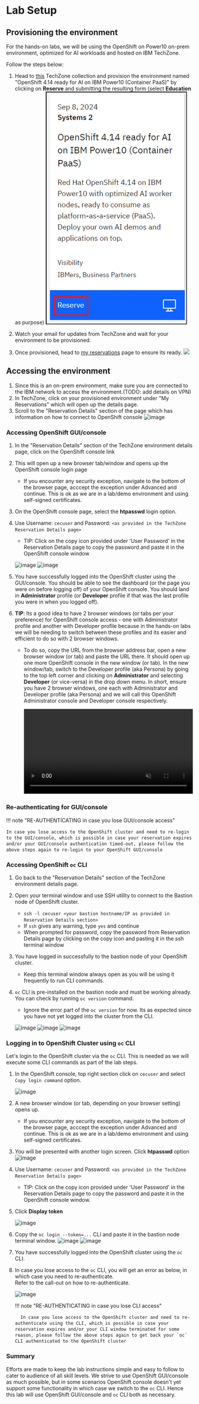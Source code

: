 # Lab Setup

## Provisioning the environment

For the hands-on labs, we will be using the OpenShift on Power10 on-prem environment, optimized for AI workloads and hosted on IBM TechZone.

Follow the steps below:

1. Head to [this](https://techzone.ibm.com/collection/generative-ai-demos-on-ibm-power/environments) TechZone collection and provision the environment named "OpenShift 4.14 ready for AI on IBM Power10 (Container PaaS)" by clicking on **Reserve** and submitting the resulting form (select **Education** as purpose)
   ![](_attachments/tz-env-reserve.png)
   
2. Watch your email for updates from TechZone and wait for your environment to be provisioned.
3. Once provisioned, head to [my reservations](https://techzone.ibm.com/my/reservations) page to ensure its ready.
   ![](https://github.com/user-attachments/assets/e4ef1ccc-70e3-42b8-8e06-caab6ed87d52)

## Accessing the environment

1. Since this is an on-prem environment, make sure you are connected to the IBM network to access the environment.(TODO: add details on VPN)
2. In TechZone, click on your provisioned environment under "My Reservations" which will open up the details page.
3. Scroll to the "Reservation Details" section of the page which has information on how to connect to OpenShift console
   ![image](https://github.com/user-attachments/assets/9e7df820-6a8b-4cc6-9ca3-b2a8cdc7decb)

### Accessing OpenShift GUI/console

1. In the "Reservation Details" section of the TechZone environment details page, click on the OpenShift console link
2. This will open up a new browser tab/window and opens up the OpenShift console login page   
      - If you encounter any security exception, navigate to the bottom of the browser page, acccept the exception under Advanced and continue. This is ok as we are in a lab/demo environment and using self-signed certificates.
4. On the OpenShift console page, select the **htpasswd** login option.
5. Use Username: `cecuser` and Password: `<as provided in the TechZone Reservation Details page>`
      - TIP: Click on the copy icon provided under 'User Password' in the Reservation Details page to copy the password and paste it in the OpenShift console window

     ![image](https://github.com/user-attachments/assets/b31a361a-b69a-4872-b5a7-a71db2f8f52f)
     ![image](https://github.com/user-attachments/assets/2700ebb0-bf81-4f3f-938d-3ae8a48e7473)

7. You have successfully logged into the OpenShift cluster using the GUI/console. You should be able to see the dashboard (or the page you were on before logging off) of your OpenShift console. You should land in **Administrator** profile (or **Developer** profile if that was the last profile you were in when you logged off).
8. **TIP**: Its a good idea to have 2 browser windows (or tabs per your preference) for OpenShift console access - one with Administrator profile and another with Developer profile because in the hands-on labs we will be needing to switch between these profiles and its easier and efficient to do so with 2 browser windows.

     - To do so, copy the URL from the browser address bar, open a new browser window (or tab) and paste the URL there. It should open up one more OpenShift console in the new window (or tab). In the new window/tab, switch to the Developer profile (aka Persona) by going to the top left corner and clicking on **Administrator** and selecting **Developer** (or vice-versa) in the drop down menu. In short, ensure you have 2 browser windows, one each with Administrator and Developer profile (aka Persona) and we will call this OpenShift Administrator console and Developer console respectively.

        <video style="width:100%" muted="true" autoplay="true" loop="true" controls="" alt="type:video">
           <source src="https://github.com/user-attachments/assets/a622a195-00a6-4950-b2e5-686b04fa3401" type="video/mp4">
        </video>
     
### Re-authenticating for GUI/console

!!! note "RE-AUTHENTICATING in case you lose GUI/console access"
   
    In case you lose access to the OpenShift cluster and need to re-login to the GUI/console, which is possible in case your reservation expires and/or your GUI/console authentication timed-out, please follow the above steps again to re-login to your OpenShift GUI/console

### Accessing OpenShift `oc` CLI

1. Go back to the "Reservation Details" section of the TechZone environment details page.
2. Open your terminal window and use SSH utility to connect to the Bastion node of OpenShift cluster.
      - `ssh -l cecuser <your bastion hostname/IP as provided in Reservation Details section>`
      - If `ssh` gives any warning, type `yes` and continue
      - When prompted for password, copy the password from Reservation Details page by clicking on the copy icon and pasting it in the ssh terminal window
3. You have logged in successfully to the bastion node of your OpenShift cluster.
      - Keep this terminal window always open as you will be using it frequently to run CLI commands.
5. `oc` CLI is pre-installed on the bastion node and must be working already. You can check by running `oc version` command.
      - Ignore the error part of the `oc version` for now. Its as expected since you have not yet logged into the cluster from the CLI.
     
      ![image](https://github.com/user-attachments/assets/0e41ba9f-9f36-41d1-89a2-2116babbacdb)
      ![image](https://github.com/user-attachments/assets/576d86f0-8873-492c-8b13-9433c9f25604)
      ![image](https://github.com/user-attachments/assets/770257da-8d44-4d21-9860-7c6200afd3b6)

### Logging in to OpenShift Cluster using `oc` CLI
Let's login to the OpenShift cluster via the `oc` CLI. This is needed as we will execute some CLI commands as part of the lab steps.

1. In the OpenShift console, top right section click on `cecuser` and select `Copy login command` option.
   
     ![image](https://github.com/user-attachments/assets/64cf7f76-5bb1-477b-9f2c-45451fc80fa3)
   
3. A new browser window (or tab, depending on your browser setting) opens up.
      - If you encounter any security exception, navigate to the bottom of the browser page, acccept the exception under Advanced and continue. This is ok as we are in a lab/demo environment and using self-signed certificates.
4. You will be presented with another login screen. Click **htpasswd** option
   ![image](https://github.com/user-attachments/assets/c3151615-24ba-44ea-8d71-783d39e4ccfb)
5. Use Username: `cecuser` and Password: `<as provided in the TechZone Reservation Details page>`
      - TIP: Click on the copy icon provided under 'User Password' in the Reservation Details page to copy the password and paste it in the OpenShift console window.
6. Click **Display token**
   
     ![image](https://github.com/user-attachments/assets/4af10efe-22fc-4d01-86a7-44e2fbbdd10d)
   
7. Copy the `oc login --token=...` CLI and paste it in the bastion node terminal window.
     ![image](https://github.com/user-attachments/assets/75ad62a0-d0a0-45f6-8797-fedad6e5877a)
     ![image](https://github.com/user-attachments/assets/a2753a4c-86d6-49ca-96c8-54f3ed7dbac5)
8. You have successfully logged into the OpenShift cluster using the `oc` CLI.
9. In case you lose access to the `oc` CLI, you will get an error as below, in which case you need to re-authenticate.<br>
   Refer to the call-out on how to re-authenticate.

     ![image](https://github.com/user-attachments/assets/a1e8d00c-64d0-41ab-997c-540378df0544)
   
     !!! note "RE-AUTHENTICATING in case you lose CLI access"
      
         In case you lose access to the OpenShift cluster and need to re-authenticate using the CLI, which is possible in case your reservation expires and/or your CLI window terminated for some reason, please follow the above steps again to get back your `oc` CLI authenticated to the OpenShift cluster

### Summary
Efforts are made to keep the lab instructions simple and easy to follow to cater to audience of all skill levels.
We strive to use OpenShift GUI/console as much possible, but in some scenarios OpenShift console doesn't yet support some functionality in which case we switch to the `oc` CLI. Hence this lab will use OpenShift GUI/console and `oc` CLI both as necessary.

